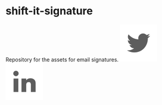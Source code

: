 # shift-it-signature
Repository for the assets for email signatures.
![Preview1](./TwitterSig.png)
![Preview1](./LinkedINSig.png)
